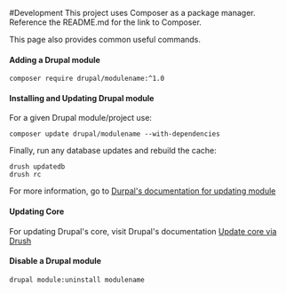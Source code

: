 #Development
This project uses Composer as a package manager. Reference the README.md for the link to Composer.

This page also provides common useful commands.

#### Adding a Drupal module
```
composer require drupal/modulename:^1.0
```

#### Installing and Updating Drupal module
For a given Drupal module/project use:
```
composer update drupal/modulename --with-dependencies
```
Finally, run any database updates and rebuild the cache:
```
drush updatedb
drush rc
```

For more information, go to [Durpal's documentation for updating module](https://www.drupal.org/docs/8/update/update-modules)

#### Updating Core
For updating Drupal's core, visit Drupal's documentation [Update core via Drush](https://www.drupal.org/docs/8/update/update-core-via-drush)

#### Disable a Drupal module
```
drupal module:uninstall modulename
```